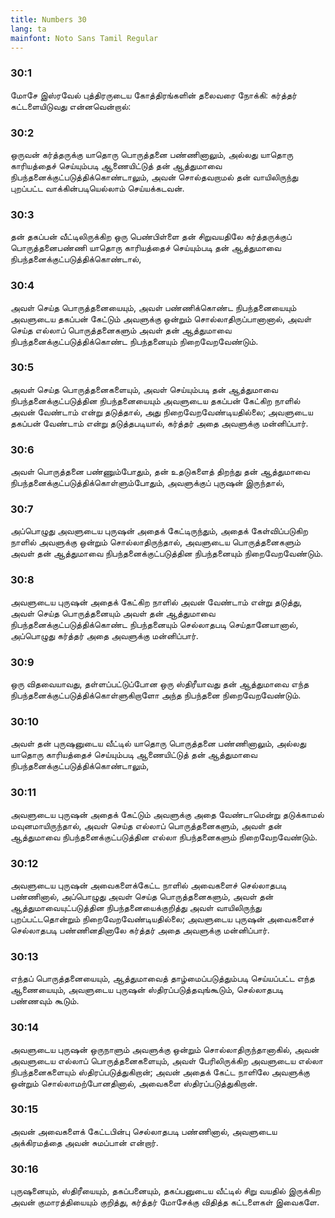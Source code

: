```yaml
---
title: Numbers 30
lang: ta
mainfont: Noto Sans Tamil Regular
---
```


###  30:1

மோசே இஸ்ரவேல் புத்திரருடைய கோத்திரங்களின் தலைவரை நோக்கி: கர்த்தர் கட்டளையிடுவது என்னவென்றால்:

###  30:2

ஒருவன் கர்த்தருக்கு யாதொரு பொருத்தனை பண்ணினாலும், அல்லது யாதொரு காரியத்தைச் செய்யும்படி ஆணையிட்டுத் தன் ஆத்துமாவை நிபந்தனைக்குட்படுத்திக்கொண்டாலும், அவன் சொல்தவறாமல் தன் வாயிலிருந்து புறப்பட்ட வாக்கின்படியெல்லாம் செய்யக்கடவன்.

###  30:3

தன் தகப்பன் வீட்டிலிருக்கிற ஒரு பெண்பிள்ளை தன் சிறுவயதிலே கர்த்தருக்குப் பொருத்தனைபண்ணி யாதொரு காரியத்தைச் செய்யும்படி தன் ஆத்துமாவை நிபந்தனைக்குட்படுத்திக்கொண்டால்,

###  30:4

அவள் செய்த பொருத்தனையையும், அவள் பண்ணிக்கொண்ட நிபந்தனையையும் அவளுடைய தகப்பன் கேட்டும் அவளுக்கு ஒன்றும் சொல்லாதிருப்பானானால், அவள் செய்த எல்லாப் பொருத்தனைகளும் அவள் தன் ஆத்துமாவை நிபந்தனைக்குட்படுத்திக்கொண்ட நிபந்தனையும் நிறைவேறவேண்டும்.

###  30:5

அவள் செய்த பொருத்தனைகளையும், அவள் செய்யும்படி தன் ஆத்துமாவை நிபந்தனைக்குட்படுத்தின நிபந்தனையையும் அவளுடைய தகப்பன் கேட்கிற நாளில் அவன் வேண்டாம் என்று தடுத்தால், அது நிறைவேறவேண்டியதில்லை; அவளுடைய தகப்பன் வேண்டாம் என்று தடுத்தபடியால், கர்த்தர் அதை அவளுக்கு மன்னிப்பார்.

###  30:6

அவள் பொருத்தனை பண்ணும்போதும், தன் உதடுகளைத் திறந்து தன் ஆத்துமாவை நிபந்தனைக்குட்படுத்திக்கொள்ளும்போதும், அவளுக்குப் புருஷன் இருந்தால்,

###  30:7

அப்பொழுது அவளுடைய புருஷன் அதைக் கேட்டிருந்தும், அதைக் கேள்விப்படுகிற நாளில் அவளுக்கு ஒன்றும் சொல்லாதிருந்தால், அவளுடைய பொருத்தனைகளும் அவள் தன் ஆத்துமாவை நிபந்தனைக்குட்படுத்தின நிபந்தனையும் நிறைவேறவேண்டும்.

###  30:8

அவளுடைய புருஷன் அதைக் கேட்கிற நாளில் அவன் வேண்டாம் என்று தடுத்து, அவள் செய்த பொருத்தனையும் அவள் தன் ஆத்துமாவை நிபந்தனைக்குட்படுத்திக்கொண்ட நிபந்தனையும் செல்லாதபடி செய்தானேயானால், அப்பொழுது கர்த்தர் அதை அவளுக்கு மன்னிப்பார்.

###  30:9

ஒரு விதவையாவது, தள்ளப்பட்டுப்போன ஒரு ஸ்திரீயாவது தன் ஆத்துமாவை எந்த நிபந்தனைக்குட்படுத்திக்கொள்ளுகிறாளோ அந்த நிபந்தனை நிறைவேறவேண்டும்.

###  30:10

அவள் தன் புருஷனுடைய வீட்டில் யாதொரு பொருத்தனை பண்ணினாலும், அல்லது யாதொரு காரியத்தைச் செய்யும்படி ஆணையிட்டுத் தன் ஆத்துமாவை நிபந்தனைக்குட்படுத்திக்கொண்டாலும்,

###  30:11

அவளுடைய புருஷன் அதைக் கேட்டும் அவளுக்கு அதை வேண்டாமென்று தடுக்காமல் மவுனமாயிருந்தால், அவள் செய்த எல்லாப் பொருத்தனைகளும், அவள் தன் ஆத்துமாவை நிபந்தனைக்குட்படுத்தின எல்லா நிபந்தனைகளும் நிறைவேறவேண்டும்.

###  30:12

அவளுடைய புருஷன் அவைகளைக்கேட்ட நாளில் அவைகளைச் செல்லாதபடி பண்ணினால், அப்பொழுது அவள் செய்த பொருத்தனைகளும், அவள் தன் ஆத்துமாவையுட்படுத்தின நிபந்தனையைக்குறித்து அவள் வாயிலிருந்து புறப்பட்டதொன்றும் நிறைவேறவேண்டியதில்லை; அவளுடைய புருஷன் அவைகளைச் செல்லாதபடி பண்ணினதினாலே கர்த்தர் அதை அவளுக்கு மன்னிப்பார்.

###  30:13

எந்தப் பொருத்தனையையும், ஆத்துமாவைத் தாழ்மைப்படுத்தும்படி செய்யப்பட்ட எந்த ஆணையையும், அவளுடைய புருஷன் ஸ்திரப்படுத்தவுங்கூடும், செல்லாதபடி பண்ணவும் கூடும்.

###  30:14

அவளுடைய புருஷன் ஒருநாளும் அவளுக்கு ஒன்றும் சொல்லாதிருந்தானாகில், அவன் அவளுடைய எல்லாப் பொருத்தனைகளையும், அவள் பேரிலிருக்கிற அவளுடைய எல்லா நிபந்தனைகளையும் ஸ்திரப்படுத்துகிறான்; அவன் அதைக் கேட்ட நாளிலே அவளுக்கு ஒன்றும் சொல்லாமற்போனதினால், அவைகளை ஸ்திரப்படுத்துகிறான்.

###  30:15

அவன் அவைகளைக் கேட்டபின்பு செல்லாதபடி பண்ணினால், அவளுடைய அக்கிரமத்தை அவன் சுமப்பான் என்றார்.

###  30:16

புருஷனையும், ஸ்திரீயையும், தகப்பனையும், தகப்பனுடைய வீட்டில் சிறு வயதில் இருக்கிற அவன் குமாரத்தியையும் குறித்து, கர்த்தர் மோசேக்கு விதித்த கட்டளைகள் இவைகளே.

